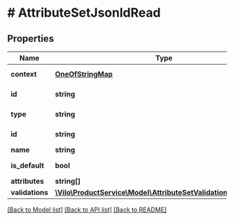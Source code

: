# # AttributeSetJsonldRead

## Properties

Name | Type | Description | Notes
------------ | ------------- | ------------- | -------------
**context** | [**OneOfStringMap**](OneOfStringMap.md) |  | [optional] [readonly]
**id** | **string** |  | [optional] [readonly]
**type** | **string** |  | [optional] [readonly]
**id** | **string** |  | [optional] [readonly]
**name** | **string** |  |
**is_default** | **bool** |  | [optional] [readonly]
**attributes** | **string[]** |  | [optional]
**validations** | [**\Vilo\ProductService\Model\AttributeSetValidationJsonldRead[]**](AttributeSetValidationJsonldRead.md) |  | [optional]

[[Back to Model list]](../../README.md#models) [[Back to API list]](../../README.md#endpoints) [[Back to README]](../../README.md)

